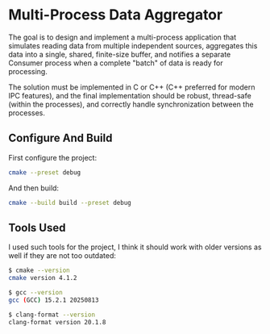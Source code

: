 # Multi-Process Data Aggregator

The goal is to design and implement a multi-process application that simulates reading
data from multiple independent sources, aggregates this data into a single, shared,
finite-size buffer, and notifies a separate Consumer process when a complete "batch" of
data is ready for processing.

The solution must be implemented in C or C++ (C++ preferred for modern IPC features),
and the final implementation should be robust, thread-safe (within the processes), and
correctly handle synchronization between the processes.

## Configure And Build

First configure the project:
```bash
cmake --preset debug
```
And then build:
```bash
cmake --build build --preset debug
```

## Tools Used

I used such tools for the project, I think it should work with older versions as well if they are not too outdated:
```bash
$ cmake --version
cmake version 4.1.2

$ gcc --version
gcc (GCC) 15.2.1 20250813

$ clang-format --version
clang-format version 20.1.8
```
